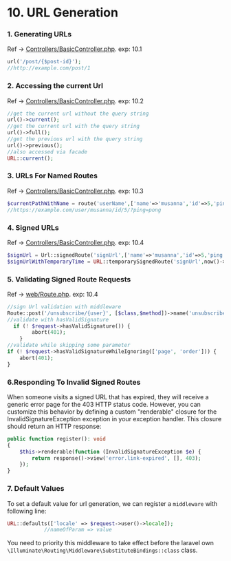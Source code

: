# 10. URL Generation

### 1. Generating URLs
Ref -> [Controllers/BasicController.php](../app/Http/Controllers/BasicController.php). exp: 10.1
```php
url('/post/{$post-id}');
//http://example.com/post/1
```

### 2. Accessing the current Url
Ref -> [Controllers/BasicController.php](../app/Http/Controllers/BasicController.php). exp: 10.2

```php
//get the current url without the query string
url()->current();
//get the current url with the query string
url()->full();
//get the previous url with the query string
url()->previous();
//also accessed via facade
URL::current();
```

### 3. URLs For Named Routes
Ref -> [Controllers/BasicController.php](../app/Http/Controllers/BasicController.php). exp: 10.3
```php
$currentPathWithName = route('userName',['name'=>'musanna','id'=>5,'ping'=>'pong']);
//https://example.com/user/musanna/id/5/?ping=pong
```

### 4. Signed URLs
Ref -> [Controllers/BasicController.php](../app/Http/Controllers/BasicController.php). exp: 10.4
```php
$signUrl = Url::signedRoute('signUrl',['name'=>'musanna','id'=>5,'ping'=>'pong']);
$signUrlWithTemporaryTime = URL::temporarySignedRoute('signUrl',now()->addMinutes(10),['name'=>'musanna','id'=>5,'ping'=>'pong']);
```

### 5. Validating Signed Route Requests
Ref -> [web/Route.php](../routes/web.php). exp: 10.4
```php
//sign Url validation with middleware
Route::post('/unsubscribe/{user}', [$class,$method])->name('unsubscribe')->middleware('signed');
//validate with hasValidSignature
  if (! $request->hasValidSignature()) {
        abort(401);
    }
//validate while skipping some parameter
if (! $request->hasValidSignatureWhileIgnoring(['page', 'order'])) {
    abort(401);
}
```
### 6.Responding To Invalid Signed Routes
When someone visits a signed URL that has expired, they will receive a generic error page for the 403 HTTP status code.
However, you can customize this behavior by defining a custom "renderable" closure for the InvalidSignatureException
exception in your exception handler. This closure should return an HTTP response:
```php
public function register(): void
{
    $this->renderable(function (InvalidSignatureException $e) {
        return response()->view('error.link-expired', [], 403);
    });
}
```

### 7. Default Values
To set a default value for url generation, we can register a `middleware` with following line:
```php
URL::defaults(['locale' => $request->user()->locale]);
            //nameOfParam => value
```
You need to priority this middleware to take effect before the laravel own 
`\Illuminate\Routing\Middleware\SubstituteBindings::class` class.